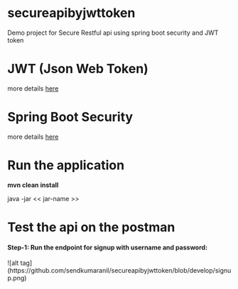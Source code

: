 # secureapibyjwttoken
Demo project for Secure Restful api using spring boot security and JWT token

# JWT (Json Web Token)
<p> more details  <a href="https://jwt.io/"> here </a> </p>

# Spring Boot Security
<p> more details <a href="https://spring.io/guides/topicals/spring-security-architecture/">here </a> </p>

# Run the application
<p> <b> mvn clean install </b></p>
<p> java -jar << jar-name >> </p>

# Test the api on the postman

<h4>Step-1: Run the endpoint for signup with username and password:</h4>
![alt tag](https://github.com/sendkumaranil/secureapibyjwttoken/blob/develop/signup.png)

